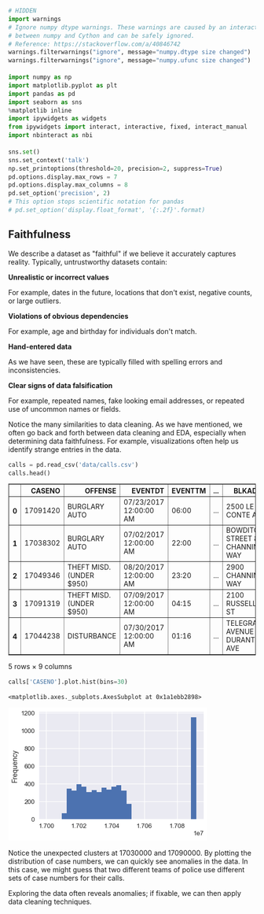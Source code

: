 

```python
# HIDDEN
import warnings
# Ignore numpy dtype warnings. These warnings are caused by an interaction
# between numpy and Cython and can be safely ignored.
# Reference: https://stackoverflow.com/a/40846742
warnings.filterwarnings("ignore", message="numpy.dtype size changed")
warnings.filterwarnings("ignore", message="numpy.ufunc size changed")

import numpy as np
import matplotlib.pyplot as plt
import pandas as pd
import seaborn as sns
%matplotlib inline
import ipywidgets as widgets
from ipywidgets import interact, interactive, fixed, interact_manual
import nbinteract as nbi

sns.set()
sns.set_context('talk')
np.set_printoptions(threshold=20, precision=2, suppress=True)
pd.options.display.max_rows = 7
pd.options.display.max_columns = 8
pd.set_option('precision', 2)
# This option stops scientific notation for pandas
# pd.set_option('display.float_format', '{:.2f}'.format)
```

## Faithfulness

We describe a dataset as "faithful" if we believe it accurately captures reality. Typically, untrustworthy datasets contain:

**Unrealistic or incorrect values**

For example, dates in the future, locations that don't exist, negative counts, or large outliers.

**Violations of obvious dependencies**

For example, age and birthday for individuals don't match.

**Hand-entered data**

As we have seen, these are typically filled with spelling errors and inconsistencies.

**Clear signs of data falsification**

For example, repeated names, fake looking email addresses, or repeated use of uncommon names or fields.

Notice the many similarities to data cleaning. As we have mentioned, we often go back and forth between data cleaning and EDA, especially when determining data faithfulness. For example, visualizations often help us identify strange entries in the data.


```python
calls = pd.read_csv('data/calls.csv')
calls.head()
```




<div>
<style scoped>
    .dataframe tbody tr th:only-of-type {
        vertical-align: middle;
    }

    .dataframe tbody tr th {
        vertical-align: top;
    }

    .dataframe thead th {
        text-align: right;
    }
</style>
<table border="1" class="dataframe">
  <thead>
    <tr style="text-align: right;">
      <th></th>
      <th>CASENO</th>
      <th>OFFENSE</th>
      <th>EVENTDT</th>
      <th>EVENTTM</th>
      <th>...</th>
      <th>BLKADDR</th>
      <th>Latitude</th>
      <th>Longitude</th>
      <th>Day</th>
    </tr>
  </thead>
  <tbody>
    <tr>
      <th>0</th>
      <td>17091420</td>
      <td>BURGLARY AUTO</td>
      <td>07/23/2017 12:00:00 AM</td>
      <td>06:00</td>
      <td>...</td>
      <td>2500 LE CONTE AVE</td>
      <td>37.876965</td>
      <td>-122.260544</td>
      <td>Sunday</td>
    </tr>
    <tr>
      <th>1</th>
      <td>17038302</td>
      <td>BURGLARY AUTO</td>
      <td>07/02/2017 12:00:00 AM</td>
      <td>22:00</td>
      <td>...</td>
      <td>BOWDITCH STREET &amp; CHANNING WAY</td>
      <td>37.867209</td>
      <td>-122.256554</td>
      <td>Sunday</td>
    </tr>
    <tr>
      <th>2</th>
      <td>17049346</td>
      <td>THEFT MISD. (UNDER $950)</td>
      <td>08/20/2017 12:00:00 AM</td>
      <td>23:20</td>
      <td>...</td>
      <td>2900 CHANNING WAY</td>
      <td>37.867948</td>
      <td>-122.250664</td>
      <td>Sunday</td>
    </tr>
    <tr>
      <th>3</th>
      <td>17091319</td>
      <td>THEFT MISD. (UNDER $950)</td>
      <td>07/09/2017 12:00:00 AM</td>
      <td>04:15</td>
      <td>...</td>
      <td>2100 RUSSELL ST</td>
      <td>37.856719</td>
      <td>-122.266672</td>
      <td>Sunday</td>
    </tr>
    <tr>
      <th>4</th>
      <td>17044238</td>
      <td>DISTURBANCE</td>
      <td>07/30/2017 12:00:00 AM</td>
      <td>01:16</td>
      <td>...</td>
      <td>TELEGRAPH AVENUE &amp; DURANT AVE</td>
      <td>37.867816</td>
      <td>-122.258994</td>
      <td>Sunday</td>
    </tr>
  </tbody>
</table>
<p>5 rows × 9 columns</p>
</div>




```python
calls['CASENO'].plot.hist(bins=30)
```




    <matplotlib.axes._subplots.AxesSubplot at 0x1a1ebb2898>




![png](cleaning_faithfulness_files/cleaning_faithfulness_3_1.png)


Notice the unexpected clusters at 17030000 and 17090000. By plotting the distribution of case numbers, we can quickly see anomalies in the data. In this case, we might guess that two different teams of police use different sets of case numbers for their calls.

Exploring the data often reveals anomalies; if fixable, we can then apply data cleaning techniques.
